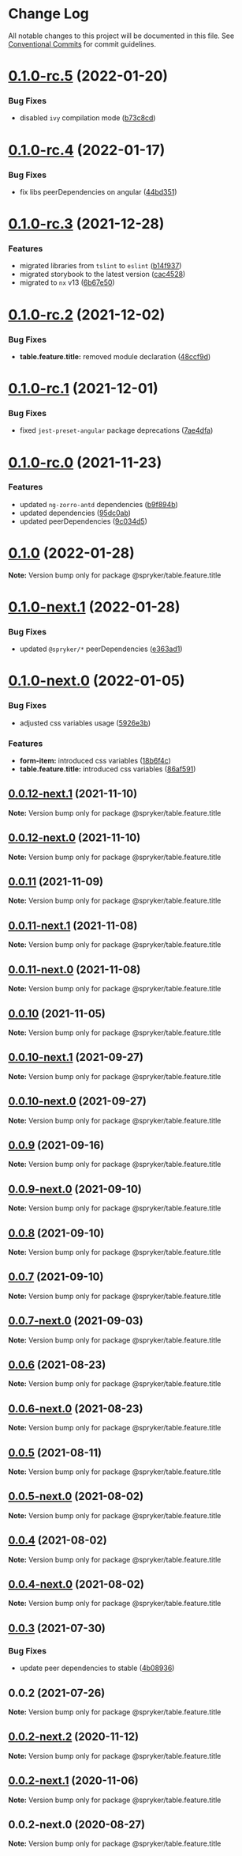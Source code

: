 # Change Log

All notable changes to this project will be documented in this file.
See [Conventional Commits](https://conventionalcommits.org) for commit guidelines.

# [0.1.0-rc.5](https://github.com/spryker/ui-components/compare/@spryker/table.feature.title@0.1.0-rc.4...@spryker/table.feature.title@0.1.0-rc.5) (2022-01-20)


### Bug Fixes

* disabled `ivy` compilation mode ([b73c8cd](https://github.com/spryker/ui-components/commit/b73c8cd6990e72e74b9f5c1a5ee0a76ba740c109))





# [0.1.0-rc.4](https://github.com/spryker/ui-components/compare/@spryker/table.feature.title@0.1.0-rc.3...@spryker/table.feature.title@0.1.0-rc.4) (2022-01-17)


### Bug Fixes

* fix libs peerDependencies on angular ([44bd351](https://github.com/spryker/ui-components/commit/44bd35192446358fa03f6523a04725763248e7fb))





# [0.1.0-rc.3](https://github.com/spryker/ui-components/compare/@spryker/table.feature.title@0.1.0-rc.2...@spryker/table.feature.title@0.1.0-rc.3) (2021-12-28)


### Features

* migrated libraries from `tslint` to `eslint` ([b14f937](https://github.com/spryker/ui-components/commit/b14f937bfd7803341e6626dd491484aa4d9b1344))
* migrated storybook to the latest version ([cac4528](https://github.com/spryker/ui-components/commit/cac45288f9644fc20c4cff6b4a658a74130fbe2e))
* migrated to `nx` v13 ([6b67e50](https://github.com/spryker/ui-components/commit/6b67e504a2ff8e8a840f70e12aae056c31698b47))





# [0.1.0-rc.2](https://github.com/spryker/ui-components/compare/@spryker/table.feature.title@0.1.0-rc.1...@spryker/table.feature.title@0.1.0-rc.2) (2021-12-02)


### Bug Fixes

* **table.feature.title:** removed module declaration ([48ccf9d](https://github.com/spryker/ui-components/commit/48ccf9d7a7c00d6e338ff1335afcca6eae8bd930))





# [0.1.0-rc.1](https://github.com/spryker/ui-components/compare/@spryker/table.feature.title@0.1.0-rc.0...@spryker/table.feature.title@0.1.0-rc.1) (2021-12-01)


### Bug Fixes

* fixed `jest-preset-angular` package deprecations ([7ae4dfa](https://github.com/spryker/ui-components/commit/7ae4dfa3e60b243490e2ccc50db4f2ffee0b8ab9))





# [0.1.0-rc.0](https://github.com/spryker/ui-components/compare/@spryker/table.feature.title@0.0.10-next.1...@spryker/table.feature.title@0.1.0-rc.0) (2021-11-23)


### Features

* updated `ng-zorro-antd` dependencies ([b9f894b](https://github.com/spryker/ui-components/commit/b9f894b5c6dd3e469bc8e0f01e251bb29e20e92d))
* updated dependencies ([95dc0ab](https://github.com/spryker/ui-components/commit/95dc0ab04dd4612dc2476ed2b487aee7c7304497))
* updated peerDependencies ([9c034d5](https://github.com/spryker/ui-components/commit/9c034d5d972cbeb9fd90135dd901521b9877247e))





# [0.1.0](https://github.com/spryker/ui-components/compare/@spryker/table.feature.title@0.1.0-next.1...@spryker/table.feature.title@0.1.0) (2022-01-28)

**Note:** Version bump only for package @spryker/table.feature.title





# [0.1.0-next.1](https://github.com/spryker/ui-components/compare/@spryker/table.feature.title@0.1.0-next.0...@spryker/table.feature.title@0.1.0-next.1) (2022-01-28)


### Bug Fixes

* updated `@spryker/*` peerDependencies ([e363ad1](https://github.com/spryker/ui-components/commit/e363ad1a40de047f58006b8d988f9c698e56b49b))





# [0.1.0-next.0](https://github.com/spryker/ui-components/compare/@spryker/table.feature.title@0.0.12-next.1...@spryker/table.feature.title@0.1.0-next.0) (2022-01-05)


### Bug Fixes

* adjusted css variables usage ([5926e3b](https://github.com/spryker/ui-components/commit/5926e3b6a159115115924a9d7ff72d1b6b047d89))


### Features

* **form-item:** introduced css variables ([18b6f4c](https://github.com/spryker/ui-components/commit/18b6f4cd160d1da7a90217ef4e270aaf59e1b9c1))
* **table.feature.title:** introduced css variables ([86af591](https://github.com/spryker/ui-components/commit/86af591ed347a639f40fea064735504e51100edf))





## [0.0.12-next.1](https://github.com/spryker/ui-components/compare/@spryker/table.feature.title@0.0.11...@spryker/table.feature.title@0.0.12-next.1) (2021-11-10)

**Note:** Version bump only for package @spryker/table.feature.title





## [0.0.12-next.0](https://github.com/spryker/zed-gui/compare/@spryker/table.feature.title@0.0.10-next.1...@spryker/table.feature.title@0.0.12-next.0) (2021-11-10)

**Note:** Version bump only for package @spryker/table.feature.title





## [0.0.11](https://github.com/spryker/ui-components/compare/@spryker/table.feature.title@0.0.11-next.1...@spryker/table.feature.title@0.0.11) (2021-11-09)

**Note:** Version bump only for package @spryker/table.feature.title





## [0.0.11-next.1](https://github.com/spryker/ui-components/compare/@spryker/table.feature.title@0.0.10...@spryker/table.feature.title@0.0.11-next.1) (2021-11-08)

**Note:** Version bump only for package @spryker/table.feature.title





## [0.0.11-next.0](https://github.com/spryker/zed-gui/compare/@spryker/table.feature.title@0.0.10-next.1...@spryker/table.feature.title@0.0.11-next.0) (2021-11-08)

**Note:** Version bump only for package @spryker/table.feature.title





## [0.0.10](https://github.com/spryker/ui-components/compare/@spryker/table.feature.title@0.0.10-next.1...@spryker/table.feature.title@0.0.10) (2021-11-05)

**Note:** Version bump only for package @spryker/table.feature.title





## [0.0.10-next.1](https://github.com/spryker/ui-components/compare/@spryker/table.feature.title@0.0.9...@spryker/table.feature.title@0.0.10-next.1) (2021-09-27)

**Note:** Version bump only for package @spryker/table.feature.title





## [0.0.10-next.0](https://github.com/spryker/zed-gui/compare/@spryker/table.feature.title@0.0.6...@spryker/table.feature.title@0.0.10-next.0) (2021-09-27)

**Note:** Version bump only for package @spryker/table.feature.title





## [0.0.9](https://github.com/spryker/ui-components/compare/@spryker/table.feature.title@0.0.9-next.0...@spryker/table.feature.title@0.0.9) (2021-09-16)

**Note:** Version bump only for package @spryker/table.feature.title





## [0.0.9-next.0](https://github.com/spryker/ui-components/compare/@spryker/table.feature.title@0.0.8...@spryker/table.feature.title@0.0.9-next.0) (2021-09-10)

**Note:** Version bump only for package @spryker/table.feature.title





## [0.0.8](https://github.com/spryker/ui-components/compare/@spryker/table.feature.title@0.0.7-next.0...@spryker/table.feature.title@0.0.8) (2021-09-10)

**Note:** Version bump only for package @spryker/table.feature.title





## [0.0.7](https://github.com/spryker/ui-components/compare/@spryker/table.feature.title@0.0.7-next.0...@spryker/table.feature.title@0.0.7) (2021-09-10)

**Note:** Version bump only for package @spryker/table.feature.title





## [0.0.7-next.0](https://github.com/spryker/ui-components/compare/@spryker/table.feature.title@0.0.6...@spryker/table.feature.title@0.0.7-next.0) (2021-09-03)

**Note:** Version bump only for package @spryker/table.feature.title





## [0.0.6](https://github.com/spryker/ui-components/compare/@spryker/table.feature.title@0.0.6-next.0...@spryker/table.feature.title@0.0.6) (2021-08-23)

**Note:** Version bump only for package @spryker/table.feature.title





## [0.0.6-next.0](https://github.com/spryker/ui-components/compare/@spryker/table.feature.title@0.0.5...@spryker/table.feature.title@0.0.6-next.0) (2021-08-23)

**Note:** Version bump only for package @spryker/table.feature.title





## [0.0.5](https://github.com/spryker/ui-components/compare/@spryker/table.feature.title@0.0.5-next.0...@spryker/table.feature.title@0.0.5) (2021-08-11)

**Note:** Version bump only for package @spryker/table.feature.title





## [0.0.5-next.0](https://github.com/spryker/ui-components/compare/@spryker/table.feature.title@0.0.4...@spryker/table.feature.title@0.0.5-next.0) (2021-08-02)

**Note:** Version bump only for package @spryker/table.feature.title





## [0.0.4](https://github.com/spryker/ui-components/compare/@spryker/table.feature.title@0.0.4-next.0...@spryker/table.feature.title@0.0.4) (2021-08-02)

**Note:** Version bump only for package @spryker/table.feature.title





## [0.0.4-next.0](https://github.com/spryker/ui-components/compare/@spryker/table.feature.title@0.0.3...@spryker/table.feature.title@0.0.4-next.0) (2021-08-02)

**Note:** Version bump only for package @spryker/table.feature.title





## [0.0.3](https://github.com/spryker/ui-components/compare/@spryker/table.feature.title@0.0.2...@spryker/table.feature.title@0.0.3) (2021-07-30)


### Bug Fixes

* update peer dependencies to stable ([4b08936](https://github.com/spryker/ui-components/commit/4b0893691360cf4bd66935aed24873266c98c4e4))





## 0.0.2 (2021-07-26)

**Note:** Version bump only for package @spryker/table.feature.title





## [0.0.2-next.2](https://github.com/spryker/ui-components/compare/@spryker/table.feature.title@0.0.2-next.1...@spryker/table.feature.title@0.0.2-next.2) (2020-11-12)

**Note:** Version bump only for package @spryker/table.feature.title





## [0.0.2-next.1](https://github.com/spryker/ui-components/compare/@spryker/table.feature.title@0.0.2-next.0...@spryker/table.feature.title@0.0.2-next.1) (2020-11-06)

**Note:** Version bump only for package @spryker/table.feature.title





## 0.0.2-next.0 (2020-08-27)

**Note:** Version bump only for package @spryker/table.feature.title
